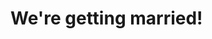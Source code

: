 <!DOCTYPE html>
<html>
  <head>
    <meta name="viewport" content="width=device-width, initial-scale=1" />
    <link href='https://fonts.googleapis.com/css?family=Roboto:400,100,300,500,700' rel='stylesheet' type='text/css'>
    <title>Steffanie and Kevin's Wedding</title>
  <body>
    <h1>We're getting married!</h1>
  </body>
</html>

